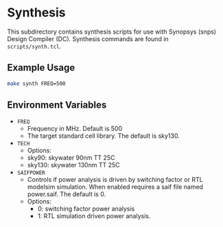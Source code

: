 # Synthesis 

This subdirectory contains synthesis scripts for use with Synopsys
(snps) Design Compiler (DC).  Synthesis commands are found in
`scripts/synth.tcl`.

## Example Usage
```bash
make synth FREQ=500 
```

## Environment Variables

- `FREQ`
  - Frequency in MHz.  Default is 500
  - The target standard cell library.  The default is sky130.
- `TECH`
	- Options:
    - sky90: skywater 90nm TT 25C
    - sky130: skywater 130nm TT 25C
- `SAIFPOWER`
  - Controls if power analysis is driven by switching factor or RTL modelsim simulation. When enabled requires a saif file named power.saif.  The default is 0.
  - Options:
    - 0: switching factor power analysis
    - 1: RTL simulation driven power analysis.

